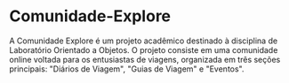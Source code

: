 # Comunidade-Explore
A Comunidade Explore é um projeto acadêmico destinado à disciplina de Laboratório Orientado a Objetos. O projeto consiste em uma comunidade online voltada para os entusiastas de viagens, organizada em três seções principais: "Diários de Viagem", "Guias de Viagem" e "Eventos".
